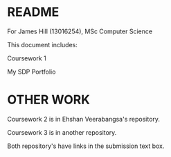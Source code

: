 # README #

For James Hill (13016254), MSc Computer Science

This document includes:


Coursework 1

My SDP Portfolio

# OTHER WORK #

Coursework 2 is in Ehshan Veerabangsa's repository.

Coursework 3 is in another repository.

Both repository's have links in the submission text box.